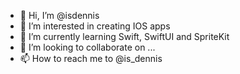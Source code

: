 - 👋 Hi, I’m @isdennis
- 👀 I’m interested in creating IOS apps
- 🌱 I’m currently learning Swift, SwiftUI and SpriteKit
- 💞️ I’m looking to collaborate on ...
- 📫 How to reach me to @is_dennis

<!---
isdennis/isdennis is a ✨ special ✨ repository because its `README.md` (this file) appears on your GitHub profile.
You can click the Preview link to take a look at your changes.
--->
